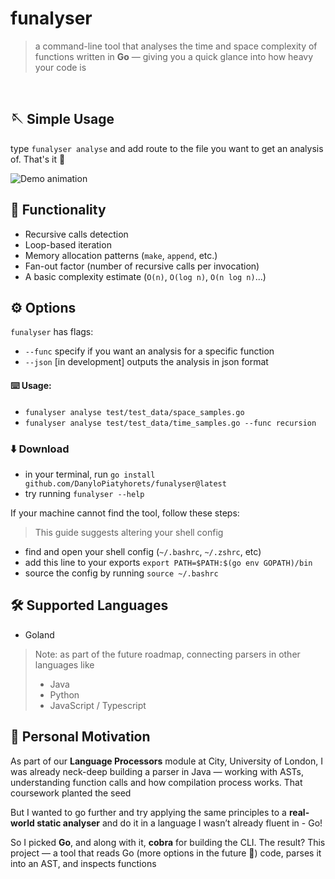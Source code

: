 # funalyser

> a command-line tool that analyses the time and space complexity of functions written in **Go** — giving you a quick glance into how heavy your code is

<br />

## 🪡 Simple Usage
type `funalyser analyse` and add route to the file you want to get an analysis of. That's it 🙌

![Demo animation](https://github.com/user-attachments/assets/350ac3cd-9ffb-4f3d-a3d3-81ea61f9a161)


## 🧰 Functionality

- Recursive calls detection
- Loop-based iteration
- Memory allocation patterns (`make`, `append`, etc.)
- Fan-out factor (number of recursive calls per invocation)
- A basic complexity estimate (`O(n)`, `O(log n)`, `O(n log n)`...)

## ⚙️ Options

`funalyser` has flags:

- `--func` specify if you want an analysis for a specific function
- `--json` [in development] outputs the analysis in json format 

#### ⌨️ Usage:

- `funalyser analyse test/test_data/space_samples.go` 
- `funalyser analyse test/test_data/time_samples.go --func recursion`

### ⬇️ Download

- in your terminal, run `go install github.com/DanyloPiatyhorets/funalyser@latest`
- try running `funalyser --help` 

If your machine cannot find the tool, follow these steps:
> This guide suggests altering your shell config
- find and open your shell config (`~/.bashrc`, `~/.zshrc`, etc)
- add this line to your exports `export PATH=$PATH:$(go env GOPATH)/bin`
- source the config by running `source ~/.bashrc`

## 🛠️ Supported Languages
- Goland

> Note: as part of the future roadmap, connecting parsers in other languages like
> - Java
> - Python
> - JavaScript / Typescript 


## 🎯 Personal Motivation

As part of our **Language Processors** module at City, University of London, I was already neck-deep building a parser in Java — working with ASTs, understanding function calls and how compilation process works. That coursework planted the seed

But I wanted to go further and try applying the same principles to a **real-world static analyser** and do it in a language I wasn’t already fluent in - Go!

So I picked **Go**, and along with it, **cobra** for building the CLI. The result? This project — a tool that reads Go (more options in the future 🚀) code, parses it into an AST, and inspects functions 
